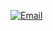 [![Email](https://img.shields.io/badge/-Email-ff69b4?style=for-the-badge&logo=gmail&logoColor=white)](mailto:yasminangel2026@gmail.com)
